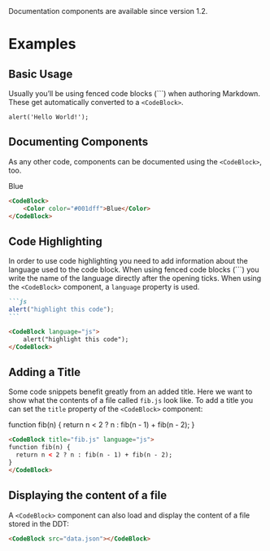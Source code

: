 <Banner title="Version Feature">
  Documentation components are available since version 1.2.
</Banner>

# Examples

## Basic Usage

Usually you’ll be using fenced code blocks (\`\`\`) when authoring Markdown.
These get automatically converted to a `<CodeBlock>`.

```
alert('Hello World!');
```

## Documenting Components

As any other code, components can be documented using the `<CodeBlock>`, too.

<CodeBlock>
	<Color color="#001dff">Blue</Color>
</CodeBlock>

```html
<CodeBlock>
	<Color color="#001dff">Blue</Color>
</CodeBlock>
```

## Code Highlighting

In order to use code highlighting you need to add information about the language used to the code block. When using fenced code blocks (\`\`\`) you write the name of the language directly after the opening ticks. When using the `<CodeBlock>` component, a `language` property is used.

~~~markdown
```js
alert("highlight this code");
```
~~~

```html
<CodeBlock language="js">
	alert("highlight this code");
</CodeBlock>
```

## Adding a Title

Some code snippets benefit greatly from an added title. Here we want to show
what the contents of a file called `fib.js` look like. To add a title you can
set the `title` property of the `<CodeBlock>` component:

<CodeBlock title="fib.js" language="js">
function fib(n) {
  return n < 2 ? n : fib(n - 1) + fib(n - 2);
}
</CodeBlock>

```html
<CodeBlock title="fib.js" language="js">
function fib(n) {
  return n < 2 ? n : fib(n - 1) + fib(n - 2);
}
</CodeBlock>
```

## Displaying the content of a file

A `<CodeBlock>` component can also load and display the content of a file stored in the DDT:

```html
<CodeBlock src="data.json"></CodeBlock>
```
